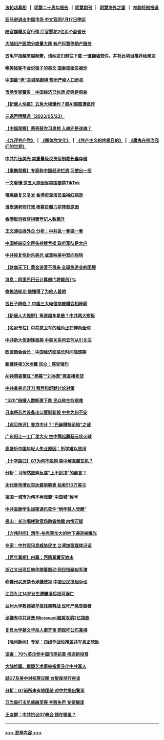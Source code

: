 #### [法轮功真相](https://github.com/gfw-breaker/truth/blob/master/README.md?t=0) &nbsp;&nbsp;|&nbsp;&nbsp; [明慧二十周年报告](https://github.com/gfw-breaker/mh-reports/blob/master/README.md?t=0) &nbsp;&nbsp;|&nbsp;&nbsp;[明慧期刊](https://github.com/gfw-breaker/mh-qikan) &nbsp;&nbsp;|&nbsp;&nbsp; [明慧海外之窗](https://github.com/gfw-breaker/mh-news/blob/master/README.md?t=0) &nbsp;&nbsp;|&nbsp;&nbsp; [神韵特别报道](https://github.com/gfw-breaker/mh-news/blob/master/shenyun.md?t=0)
#### [亚马逊退出中国市场 中文官网7月17日停运](../pages/nsc413/n14003022.md?t=05241843) 
#### [陆官媒曝买官行情 厅官愿花2亿买个副省长](../pages/nsc413/n14002853.md?t=05241843) 
#### [大陆妇产医院分娩量大降 有产科暂停助产服务](../pages/nsc413/n14002915.md?t=05241843) 
#### 五毛举报越来越频繁，请网友们前往下载 [一键翻墙软件](https://github.com/gfw-breaker/ssr-accounts)，并将此项目推荐给亲友
#### [嘲笑陆客不会说毯子的英文 国泰空服员被炒](../pages/nsc413/n14002872.md?t=05241843) 
#### [中国最“老”县城陷困境 预示严峻人口危机](../pages/nsc413/n14002870.md?t=05241843) 
#### [市场专家警告：中国经济已烂透 反弹是假象](../pages/nsc413/n14002866.md?t=05241843) 
#### [【新唐人快报】五角大楼爆炸？疑AI假图遭疯传](../pages/nsc413/n14002710.md?t=05241843) 
#### [三退声明精选（2023/05/23）](../pages/nsc413/n14002846.md?t=05241843) 
#### [【中国观察】蔡奇鼓吹习思想 入魂还是迷魂？](../pages/nsc413/n14002587.md?t=05241843) 
#### [《九评共产党》](https://github.com/begood0513/9ping.md/blob/master/README.md) &nbsp;|&nbsp; [《解体党文化》](../../../../jtdwh.md/blob/master/README.md)  &nbsp;|&nbsp; [《共产主义的终极目的》](../../../../gczydzjmd.md/blob/master/README.md) &nbsp;|&nbsp; [《魔鬼在统治我们的世界》](../../../../mgztzwmdsj.md/blob/master/README.md) 
#### [中共打压美光 美重量级议员促制裁长鑫存储](../pages/nsc413/n14002702.md?t=05241843) 
#### [【秦鹏观察】专家称中国经济烂透 习使出一招](../pages/nsc413/n14002767.md?t=05241843) 
#### [一文看懂 这五大原因促美国要禁TikTok](../pages/nsc413/n14002629.md?t=05241843) 
#### [罹癌康复又复发 香港资深演员温裕红病逝](../pages/nsc413/n14002621.md?t=05241843) 
#### [请表演老师盯戏 杨幂自曝力拼转型原因](../pages/nsc413/n14002712.md?t=05241843) 
#### [香港取消器官捐赠登记人数飙升](../pages/nsc413/n14002572.md?t=05241843) 
#### [王文涛拉拢外企 分析：中共说一套做一套](../pages/nsc413/n14002726.md?t=05241843) 
#### [中国终端安全巨头持续亏损 政府军队是大户](../pages/nsc413/n14002723.md?t=05241843) 
#### [中共报复性封杀美光 或意味美中双向脱钩](../pages/nsc413/n14002606.md?t=05241843) 
#### [【财商天下】黄金游客不再来 全球旅游业的困境](../pages/nsc413/n14002692.md?t=05241843) 
#### [消息：阿里巴巴云计算部门将裁员7%](../pages/nsc413/n14002465.md?t=05241843) 
#### [修炼法轮功 他懂得了为他人着想](../pages/nsc413/n14002055.md?t=05241843) 
#### [苦日子降临？ 中国三大电信商被曝变相降薪](../pages/nsc413/n14002697.md?t=05241843) 
#### [【新唐人大视野】弯道超车星链？中共两大短板](../pages/nsc413/n14002690.md?t=05241843) 
#### [【名家专栏】中共党卫军的触角正在伸向全球](../pages/nsc413/n14001977.md?t=05241843) 
#### [中共新大使谢锋抵美 中美关系何去何从引关注](../pages/nsc413/n14002703.md?t=05241843) 
#### [欧盟商会会长：中国经济面临长时间瓶颈期](../pages/nsc413/n14002684.md?t=05241843) 
#### [新疆连夜3次地震 民众：感受强烈](../pages/nsc413/n14002640.md?t=05241843) 
#### [AI孙燕姿窜红 “杨幂”“刘亦菲”竟直播卖货](../pages/nsc413/n14002648.md?t=05241843) 
#### [中共拿美光开刀 拜登和舒默讨论对策](../pages/nsc413/n14002635.md?t=05241843) 
#### [“520”结婚人数断崖下跌 民众称生存艰难](../pages/nsc413/n14002424.md?t=05241843) 
#### [日本祭芯片设备出口管制新规 中共为何不安](../pages/nsc413/n14002608.md?t=05241843) 
#### [【远见快评】普京中计？“巴赫穆特沦陷”之谜](../pages/nsc413/n14002567.md?t=05241843) 
#### [广东阳江一工厂发大火 空中腾起蘑菇云状火球](../pages/nsc413/n14002102.md?t=05241843) 
#### [高盛析中国年轻人失业原因：所学难以致用](../pages/nsc413/n14002617.md?t=05241843) 
#### [【十字路口】G7为何不脱钩 美中解冻藏玄机？](../pages/nsc413/n14002513.md?t=05241843) 
#### [分析：习悄然放弃反腐“上不封顶”的豪言？](../pages/nsc413/n14002374.md?t=05241843) 
#### [末代皇帝溥仪百达翡丽腕表 拍卖510万美元](../pages/nsc413/n14002609.md?t=05241843) 
#### [德国一城市为何不再想要“中国城”称号](../pages/nsc413/n14002451.md?t=05241843) 
#### [中共查删学生加密通讯软件“惧年轻人觉醒”](../pages/nsc413/n14001866.md?t=05241843) 
#### [岳山：长沙塌楼致官场跨省地震 内情可疑](../pages/nsc413/n14002193.md?t=05241843) 
#### [【方伟时间】清华-柏克莱加大的地下通道被曝光](../pages/nsc413/n14002553.md?t=05241843) 
#### [专家：中共假讯息威胁民主 台湾加强媒体识读](../pages/nsc413/n14002463.md?t=05241843) 
#### [【百年真相】内幕：西路军覆灭始末](../pages/nsc413/n14000507.md?t=05241843) 
#### [浙江又出现巨响伴随着振动 网民指疑似军演](../pages/nsc413/n14002452.md?t=05241843) 
#### [称佛州买房禁令涉嫌歧视 中国公民提起诉讼](../pages/nsc413/n14002447.md?t=05241843) 
#### [江西九江14岁女生遭霸凌后投河溺亡](../pages/nsc413/n14002439.md?t=05241843) 
#### [兰州大学教师被举报抹黑韩战 民吁严惩告密者](../pages/nsc413/n14002420.md?t=05241843) 
#### [涉嫌有中共背景 Microvast被美取消2亿拨款](../pages/nsc413/n14002425.md?t=05241843) 
#### [复旦大学姜文华杀人案开审 网民吁公布真相](../pages/nsc413/n14002373.md?t=05241843) 
#### [【晚间新闻】专家：四线作战论掩盖共军真正软肋](../pages/nsc413/n14002400.md?t=05241843) 
#### [调查：70%英企忧中国市场前景 推迟新投资](../pages/nsc413/n14002348.md?t=05241843) 
#### [大陆绘画、雕塑艺术家被指责丑化中共军人](../pages/nsc413/n14002309.md?t=05241843) 
#### [就G7及美中对抗等议题 台智库举行座谈](../pages/nsc413/n14001972.md?t=05241843) 
#### [分析：G7前所未有地团结 对中共提出警讯](../pages/nsc413/n14001964.md?t=05241843) 
#### [习当局打击凯盛融英等 李强失声 专家解读](../pages/nsc413/n14002154.md?t=05241843) 
#### [王友群：中共抗议G7峰会 错在哪里？](../pages/nsc413/n14002058.md?t=05241843) 

----
#### [ >>> 更早内容 <<< ](../indexes/nsc413-earlier.md)
